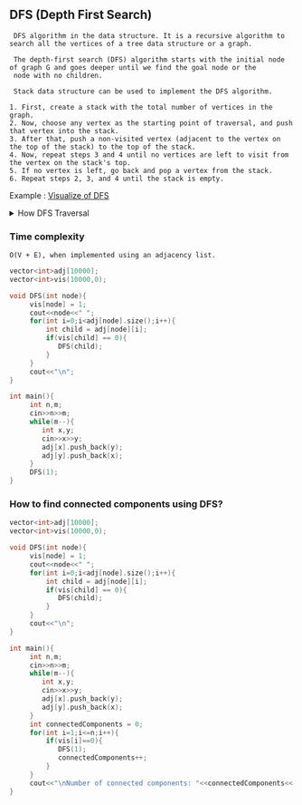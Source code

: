 ## DFS (Depth First Search) 
```
 DFS algorithm in the data structure. It is a recursive algorithm to search all the vertices of a tree data structure or a graph.
 
 The depth-first search (DFS) algorithm starts with the initial node of graph G and goes deeper until we find the goal node or the 
 node with no children.
 
 Stack data structure can be used to implement the DFS algorithm.
```
```
1. First, create a stack with the total number of vertices in the graph.
2. Now, choose any vertex as the starting point of traversal, and push that vertex into the stack.
3. After that, push a non-visited vertex (adjacent to the vertex on the top of the stack) to the top of the stack.
4. Now, repeat steps 3 and 4 until no vertices are left to visit from the vertex on the stack's top.
5. If no vertex is left, go back and pop a vertex from the stack.
6. Repeat steps 2, 3, and 4 until the stack is empty.
```
Example : [Visualize of DFS](https://www.hackerearth.com/practice/algorithms/graphs/depth-first-search/visualize/)

<details> <summary> How DFS Traversal </summary>

<br/>
 
![image](https://user-images.githubusercontent.com/59710234/163703902-70ad7691-a11d-4efa-a2a8-82d941e1d673.png)

</details>

### Time complexity 
```
O(V + E), when implemented using an adjacency list.
```

```c++
vector<int>adj[10000];
vector<int>vis(10000,0);

void DFS(int node){
     vis[node] = 1;
     cout<<node<<" ";
     for(int i=0;i<adj[node].size();i++){
         int child = adj[node][i];
         if(vis[child] == 0){
            DFS(child);
         }
     }
     cout<<"\n";
}

int main(){
     int n,m;
     cin>>n>>m;
     while(m--){
        int x,y;
        cin>>x>>y;
        adj[x].push_back(y);
        adj[y].push_back(x);
     }
     DFS(1);
}
```
### How to find connected components using DFS?
```c++
vector<int>adj[10000];
vector<int>vis(10000,0);

void DFS(int node){
     vis[node] = 1;
     cout<<node<<" ";
     for(int i=0;i<adj[node].size();i++){
         int child = adj[node][i];
         if(vis[child] == 0){
            DFS(child);
         }
     }
     cout<<"\n";
}

int main(){
     int n,m;
     cin>>n>>m;
     while(m--){
        int x,y;
        cin>>x>>y;
        adj[x].push_back(y);
        adj[y].push_back(x);
     }
     int connectedComponents = 0;
     for(int i=1;i<=n;i++){
         if(vis[i]==0){
            DFS(1);
            connectedComponents++;
         }
     }
     cout<<"\nNumber of connected components: "<<connectedComponents<<'\n';
}
```
